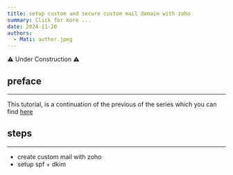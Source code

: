 ```yaml
---
title: setup custom and secure custom mail domain with zoho 
summary: Click for more ...
date: 2024-11-20
authors:
  - Mati: author.jpeg
---
```


:warning: Under Construction :warning:

## preface

---

This tutorial, is a continuation of the previous of the series which you can find [here](https://kepa.eu.org/blog/post000-how-to-setup-custom-domain-with-github-pages-and-static-hugo-website/)

## steps

---

- create custom mail with zoho
- setup spf + dkim
